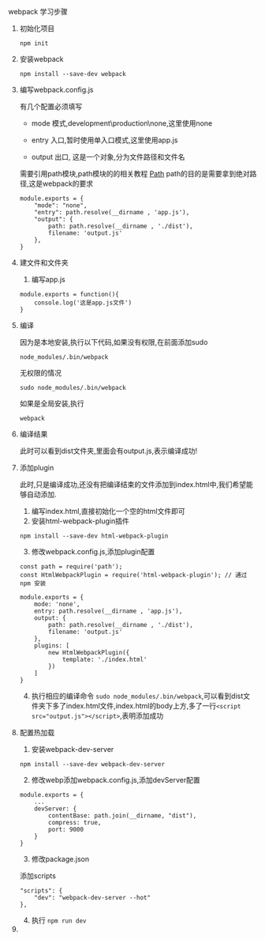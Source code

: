 webpack 学习步骤



1. 初始化项目

    ```
   npm init
   ```

2. 安装webpack

    ```
   npm install --save-dev webpack
   ```

3. 编写webpack.config.js
    
    有几个配置必须填写
    
    * mode 模式,development\production\none,这里使用none
    
    * entry 入口,暂时使用单入口模式,这里使用app.js
    
    * output 出口, 这是一个对象,分为文件路径和文件名
    
    需要引用path模块,path模块的的相关教程 [Path](https://javascript.ruanyifeng.com/nodejs/path.html)
    path的目的是需要拿到绝对路径,这是webpack的要求

    ```
    module.exports = {
        "mode": "none",
        "entry": path.resolve(__dirname , 'app.js'),
        "output": {
            path: path.resolve(__dirname , './dist'),
            filename: 'output.js'
        },
    }
    ```
4. 建文件和文件夹

    1. 编写app.js
    ```
    module.exports = function(){
        console.log('这是app.js文件')
    }
    ```
    
5. 编译

    因为是本地安装,执行以下代码,如果没有权限,在前面添加sudo
    
    ```
   node_modules/.bin/webpack
   ``` 
    
    无权限的情况
    
    ```
   sudo node_modules/.bin/webpack
   ``` 
    
    如果是全局安装,执行
    
    ```
   webpack
   ```
6. 编译结果
    
   此时可以看到dist文件夹,里面会有output.js,表示编译成功!
   
7. 添加plugin

    此时,只是编译成功,还没有把编译结束的文件添加到index.html中,我们希望能够自动添加.
    1. 编写index.html,直接初始化一个空的html文件即可
    2. 安装html-webpack-plugin插件
    ```
    npm install --save-dev html-webpack-plugin
    ```
    3. 修改webpack.config.js,添加plugin配置
    ```
    const path = require('path');
    const HtmlWebpackPlugin = require('html-webpack-plugin'); // 通过 npm 安装
    
    module.exports = {
    	mode: 'none',
    	entry: path.resolve(__dirname , 'app.js'),
    	output: {
    		path: path.resolve(__dirname , './dist'),
    		filename: 'output.js'
    	},
    	plugins: [
            new HtmlWebpackPlugin({
                template: './index.html'
            })
    	]
    }
    ```
    4. 执行相应的编译命令 ```sudo node_modules/.bin/webpack```,可以看到dist文件夹下多了index.html文件,index.html的body上方,多了一行```<script src="output.js"></script>```,表明添加成功

8. 配置热加载

    1. 安装webpack-dev-server
    ```
    npm install --save-dev webpack-dev-server
    ```
    2. 修改webp添加webpack.config.js,添加devServer配置
    ```
    module.exports = {
        ...
        devServer: {
            contentBase: path.join(__dirname, "dist"),
            compress: true,
            port: 9000
        }
    }
    ```
    3. 修改package.json
    
    添加scripts
    
    ```
    "scripts": {
        "dev": "webpack-dev-server --hot"
    },
    ```
    4. 执行 ```npm run dev```
9. 